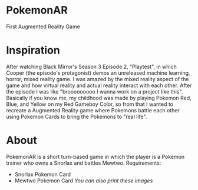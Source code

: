 # PokemonAR
First Augmented Reality Game

# Inspiration
After watching Black Mirror's Season 3 Episode 2, "Playtest", in which Cooper (the episode's protagonist) demos an unreleased machine learning, horror, mixed reality game. I was amazed by the mixed reality aspect of the game and how virtual reality and actual reality interact with each other. After the episode I was like "brooooooooo I wanna work on a project like this". Basically if you know me, my childhood was made by playing Pokemon Red, Blue, and Yellow on my Red Gameboy Color, so from that I wanted to recreate a Augmented Reality game where Pokemons battle each other using Pokemon Cards to bring the Pokemons to "real life".

# About
PokemonAR is a short turn-based game in which the player is a Pokemon trainer who owns a Snorlax and battles Mewtwo. 
Requirements:
- Snorlax Pokemon Card
- Mewtwo Pokemon Card
*You can also print these images*
